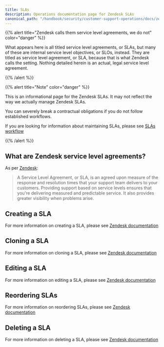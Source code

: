 ```yaml
---
title: SLAs
description: Operations documentation page for Zendesk SLAs
canonical_path: "/handbook/security/customer-support-operations/docs/zendesk/slas"
---
```


{{% alert title="Zendesk calls them service level agreements, we do not" color="danger" %}}

What appears here is all titled service level agreements, or SLAs, but many of these are internal service level objectives, or SLOs, instead. They are titled as service level agreement, or SLA, because that is what Zendesk calls the setting. Nothing detailed herein is an actual, legal service level agreement.

{{% /alert %}}

{{% alert title="Note" color="danger" %}}

This is an informational page for the Zendesk SLAs. It may not reflect the way we actually manage Zendesk SLAs.

You can severely break a contractual obligations if you do not follow established workflows.

If you are looking for information about maintaining SLAs, please see [SLAs workflow](../../workflows/zendesk/slas)

{{% /alert %}}

## What are Zendesk service level agreements?

As per [Zendesk](https://support.zendesk.com/hc/en-us/articles/4408829459866-Defining-SLA-policies):

> A Service Level Agreement, or SLA, is an agreed upon measure of the response and resolution times that your support team delivers to your customers. Providing support based on service levels ensures that you're delivering measured and predictable service. It also provides greater visibility when problems arise.

## Creating a SLA

For more information on creating a SLA, please see [Zendesk documentation](https://support.zendesk.com/hc/en-us/articles/4408829459866-Defining-SLA-policies#topic_tsz_1yv_rr)

## Cloning a SLA

For more information on cloning a SLA, please see [Zendesk documentation](https://support.zendesk.com/hc/en-us/articles/5610005959962-Managing-SLA-policies#topic_pyf_ymg_51c)

## Editing a SLA

For more information on editing a SLA, please see [Zendesk documentation](https://support.zendesk.com/hc/en-us/articles/5610005959962-Managing-SLA-policies#topic_qpn_fzq_kxb)

## Reordering SLAs

For more information on reordering SLAs, please see [Zendesk documentation](https://support.zendesk.com/hc/en-us/articles/5610005534618-Ordering-SLA-policies)

## Deleting a SLA

For more information on deleting a SLA, please see [Zendesk documentation](https://support.zendesk.com/hc/en-us/articles/5610005959962-Managing-SLA-policies#topic_ok1_z4l_qnb)
